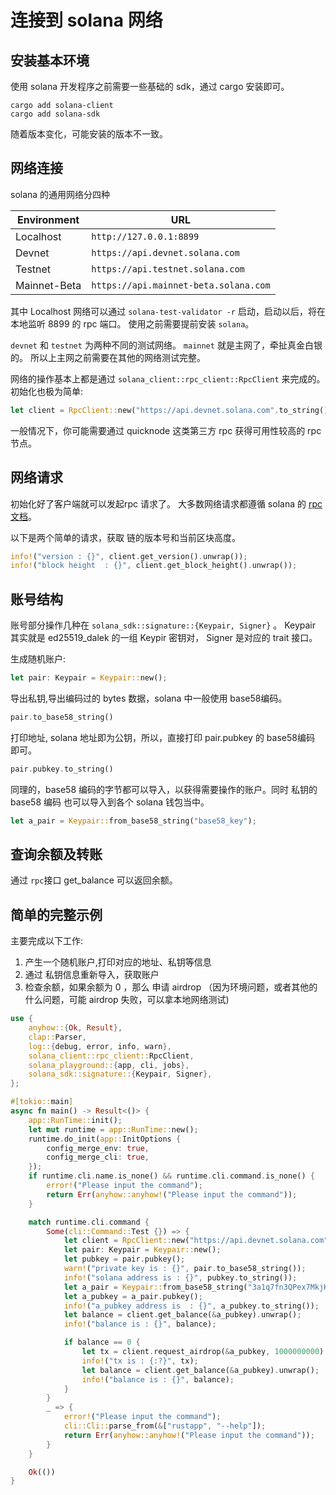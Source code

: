 # 连接到 solana 网络

## 安装基本环境

使用 solana 开发程序之前需要一些基础的 sdk，通过 cargo 安装即可。

```shell
cargo add solana-client
cargo add solana-sdk
```

随着版本变化，可能安装的版本不一致。

## 网络连接

solana 的通用网络分四种

| Environment | URL                                      |
|-------------|------------------------------------------|
| Localhost   | `http://127.0.0.1:8899`                  |
| Devnet      | `https://api.devnet.solana.com`          |
| Testnet     | `https://api.testnet.solana.com`         |
| Mainnet-Beta| `https://api.mainnet-beta.solana.com`    |

其中 Localhost 网络可以通过 `solana-test-validator -r` 启动，启动以后，将在本地监听 8899 的 rpc 端口。
使用之前需要提前安装 `solana`。

`devnet` 和 `testnet` 为两种不同的测试网络。
`mainnet` 就是主网了，牵扯真金白银的。 所以上主网之前需要在其他的网络测试完整。

网络的操作基本上都是通过 `solana_client::rpc_client::RpcClient` 来完成的。初始化也极为简单:

```rust
let client = RpcClient::new("https://api.devnet.solana.com".to_string());
```

一般情况下，你可能需要通过 quicknode 这类第三方 rpc 获得可用性较高的 rpc 节点。

## 网络请求

初始化好了客户端就可以发起rpc 请求了。
大多数网络请求都遵循 solana 的 [rpc 文档](https://solana.com/docs/rpc)。

以下是两个简单的请求，获取 链的版本号和当前区块高度。

```rust
info!("version : {}", client.get_version().unwrap());
info!("block height  : {}", client.get_block_height().unwrap());
```

## 账号结构

账号部分操作几种在 `solana_sdk::signature::{Keypair, Signer}` 。
Keypair 其实就是 ed25519_dalek 的一组 Keypir 密钥对， Signer 是对应的 trait 接口。

生成随机账户:

```rust
let pair: Keypair = Keypair::new();
```

导出私钥,导出编码过的 bytes 数据，solana 中一般使用 base58编码。

```rust
pair.to_base58_string()
```

打印地址, solana 地址即为公钥，所以，直接打印 pair.pubkey 的 base58编码 即可。

```rust
pair.pubkey.to_string()
```

同理的，base58 编码的字节都可以导入，以获得需要操作的账户。同时 私钥的 base58 编码 也可以导入到各个 solana 钱包当中。

```rust
let a_pair = Keypair::from_base58_string("base58_key");
```

## 查询余额及转账

通过 `rpc`接口 get_balance 可以返回余额。


## 简单的完整示例

主要完成以下工作:

1. 产生一个随机账户,打印对应的地址、私钥等信息
2. 通过 私钥信息重新导入，获取账户
3. 检查余额，如果余额为 0 ，那么 申请 airdrop （因为环境问题，或者其他的什么问题，可能 airdrop 失败，可以拿本地网络测试)

```rust
use {
    anyhow::{Ok, Result},
    clap::Parser,
    log::{debug, error, info, warn},
    solana_client::rpc_client::RpcClient,
    solana_playground::{app, cli, jobs},
    solana_sdk::signature::{Keypair, Signer},
};

#[tokio::main]
async fn main() -> Result<()> {
    app::RunTime::init();
    let mut runtime = app::RunTime::new();
    runtime.do_init(app::InitOptions {
        config_merge_env: true,
        config_merge_cli: true,
    });
    if runtime.cli.name.is_none() && runtime.cli.command.is_none() {
        error!("Please input the command");
        return Err(anyhow::anyhow!("Please input the command"));
    }

    match runtime.cli.command {
        Some(cli::Command::Test {}) => {
            let client = RpcClient::new("https://api.devnet.solana.com".to_string());
            let pair: Keypair = Keypair::new();
            let pubkey = pair.pubkey();
            warn!("private key is : {}", pair.to_base58_string());
            info!("solana address is : {}", pubkey.to_string());
            let a_pair = Keypair::from_base58_string("3a1q7fn3QPex7MkjKFpQcwP8TYUqLyZT6CYUshGRHFPj79Sq67KNJBk9tJSgAVXMNnjfLuUMDCX9epE8DAqTEY6Q");
            let a_pubkey = a_pair.pubkey();
            info!("a_pubkey address is  : {}", a_pubkey.to_string());
            let balance = client.get_balance(&a_pubkey).unwrap();
            info!("balance is : {}", balance);

            if balance == 0 {
                let tx = client.request_airdrop(&a_pubkey, 1000000000).unwrap();
                info!("tx is : {:?}", tx);
                let balance = client.get_balance(&a_pubkey).unwrap();
                info!("balance is : {}", balance);
            }
        }
        _ => {
            error!("Please input the command");
            cli::Cli::parse_from(&["rustapp", "--help"]);
            return Err(anyhow::anyhow!("Please input the command"));
        }
    }

    Ok(())
}
```